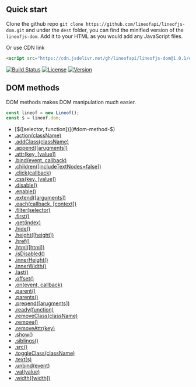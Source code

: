 ## Quick start

Clone the github repo `git clone https://github.com/lineofapi/lineofjs-dom.git` and under the `dest` folder, you can find the minified version of the `lineofjs-dom`. Add it to your HTML as you would add any JavaScript files.

Or use CDN link

```html
<script src="https://cdn.jsdelivr.net/gh/lineofapi/lineofjs-dom@1.0.1/dest/lineof-dom.min.js"></script>
```

[![Build Status](https://travis-ci.org/lineofapi/lineofjs-dom.svg?branch=master)](https://travis-ci.org/lineofapi/lineofjs-dom)
[![License](https://img.shields.io/github/license/lineofapi/lineofjs-dom.svg)](https://github.com/lineofapi/lineofjs-dom/blob/master/LICENSE)
[![Version](https://img.shields.io/github/release/lineofapi/lineofjs-dom.svg)](https://github.com/lineofapi/lineofjs-dom/releases/latest)


## DOM methods

DOM methods makes DOM manipulation much easier.

```js
const lineof = new Lineof();
const $ = lineof.dom;
```

- [$([selector, function])](#dom-method-$)
- [.action(className)](#dom-method-action)
- [.addClass(className)](#dom-method-addClass)
- [.append(\[arugments\])](#dom-method-append)
- [.attr(key, \[value\])](#dom-method-attr)
- [.bind(event, callback)](#dom-method-bind)
- [.children(\[includeTextNodes=false\])](#dom-method-children)
- [.click(callback)](#dom-method-click)
- [.css(key, \[value\])](#dom-method-css)
- [.disable()](#dom-method-disable)
- [.enable()](#dom-method-enable)
- [.extend(\[arguments\])](#dom-method-extend)
- [.each(callback, \[context\])](#dom-method-each)
- [.filter(selector)](#dom-method-filter)
- [.first()](#dom-method-first)
- [.get(index)](#dom-method-get)
- [.hide()](#dom-method-hide)
- [.height(\[height\])](#dom-method-height)
- [.href()](#dom-method-href)
- [.html(\[html\])](#dom-method-html)
- [.isDisabled()](#dom-method-isDisabled)
- [.innerHeight()](#dom-method-innerHeight)
- [.innerWidth()](#dom-method-innerWidth)
- [.last()](#dom-method-last)
- [.offset()](#dom-method-offset)
- [.on(event, callback)](#dom-method-on)
- [.parent()](#dom-method-parent)
- [.parents()](#dom-method-parents)
- [.prepend(\[arugments\])](#dom-method-prepend)
- [.ready(function)](#dom-method-ready)
- [.removeClass(className)](#dom-method-removeClass)
- [.remove()](#dom-method-remove)
- [.removeAttr(key)](#dom-method-removeAttr)
- [.show()](#dom-method-show)
- [.siblings()](#dom-method-siblings)
- [.src()](#dom-method-src)
- [.toggleClass(className)](#dom-method-toggleClass)
- [.text(s)](#dom-method-text)
- [.unbind(event)](#dom-method-unbind)
- [.val(value)](#dom-method-val)
- [.width(\[width\])](#dom-method-width)